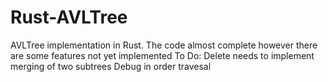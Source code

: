 # Rust-AVLTree
AVLTree implementation in Rust. 
The code almost complete however there are some features not yet implemented 
To Do: Delete needs to implement merging of two subtrees
       Debug in order travesal
